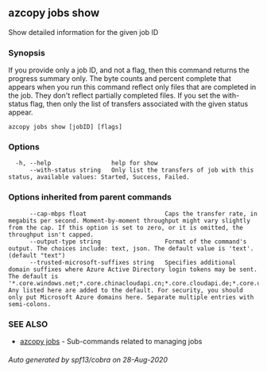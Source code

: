## azcopy jobs show

Show detailed information for the given job ID

### Synopsis


If you provide only a job ID, and not a flag, then this command returns the progress summary only.
The byte counts and percent complete that appears when you run this command reflect only files that are completed in the job. They don't reflect partially completed files.
If you set the with-status flag, then only the list of transfers associated with the given status appear.

```
azcopy jobs show [jobID] [flags]
```

### Options

```
  -h, --help                 help for show
      --with-status string   Only list the transfers of job with this status, available values: Started, Success, Failed.
```

### Options inherited from parent commands

```
      --cap-mbps float                      Caps the transfer rate, in megabits per second. Moment-by-moment throughput might vary slightly from the cap. If this option is set to zero, or it is omitted, the throughput isn't capped.
      --output-type string                  Format of the command's output. The choices include: text, json. The default value is 'text'. (default "text")
      --trusted-microsoft-suffixes string   Specifies additional domain suffixes where Azure Active Directory login tokens may be sent.  The default is '*.core.windows.net;*.core.chinacloudapi.cn;*.core.cloudapi.de;*.core.usgovcloudapi.net'. Any listed here are added to the default. For security, you should only put Microsoft Azure domains here. Separate multiple entries with semi-colons.
```

### SEE ALSO

* [azcopy jobs](azcopy_jobs.md)	 - Sub-commands related to managing jobs

###### Auto generated by spf13/cobra on 28-Aug-2020
